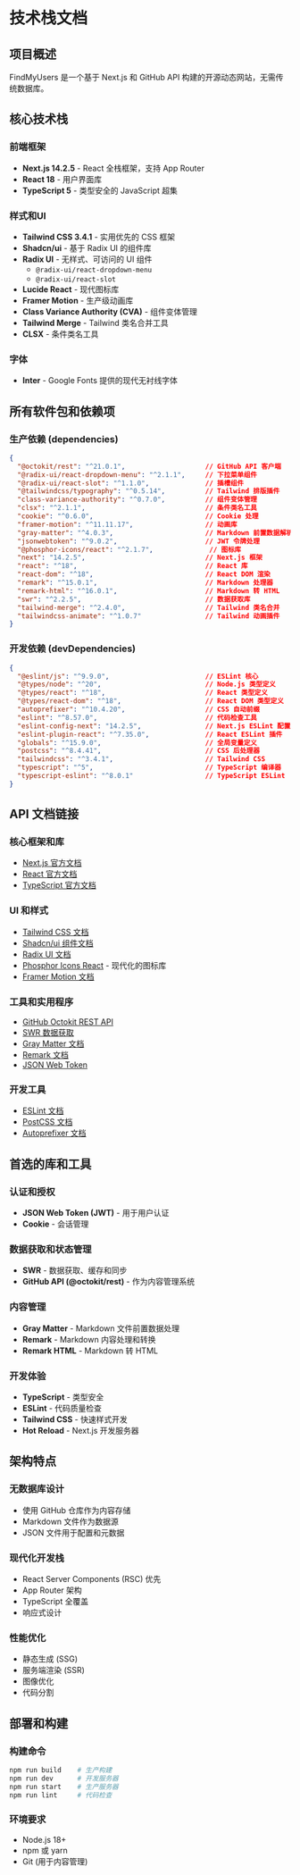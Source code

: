 # 技术栈文档

## 项目概述

FindMyUsers 是一个基于 Next.js 和 GitHub API 构建的开源动态网站，无需传统数据库。

## 核心技术栈

### 前端框架
- **Next.js 14.2.5** - React 全栈框架，支持 App Router
- **React 18** - 用户界面库
- **TypeScript 5** - 类型安全的 JavaScript 超集

### 样式和UI
- **Tailwind CSS 3.4.1** - 实用优先的 CSS 框架
- **Shadcn/ui** - 基于 Radix UI 的组件库
- **Radix UI** - 无样式、可访问的 UI 组件
  - `@radix-ui/react-dropdown-menu`
  - `@radix-ui/react-slot`
- **Lucide React** - 现代图标库
- **Framer Motion** - 生产级动画库
- **Class Variance Authority (CVA)** - 组件变体管理
- **Tailwind Merge** - Tailwind 类名合并工具
- **CLSX** - 条件类名工具

### 字体
- **Inter** - Google Fonts 提供的现代无衬线字体

## 所有软件包和依赖项

### 生产依赖 (dependencies)
```json
{
  "@octokit/rest": "^21.0.1",                    // GitHub API 客户端
  "@radix-ui/react-dropdown-menu": "^2.1.1",     // 下拉菜单组件
  "@radix-ui/react-slot": "^1.1.0",              // 插槽组件
  "@tailwindcss/typography": "^0.5.14",          // Tailwind 排版插件
  "class-variance-authority": "^0.7.0",          // 组件变体管理
  "clsx": "^2.1.1",                              // 条件类名工具
  "cookie": "^0.6.0",                            // Cookie 处理
  "framer-motion": "^11.11.17",                  // 动画库
  "gray-matter": "^4.0.3",                       // Markdown 前置数据解析
  "jsonwebtoken": "^9.0.2",                      // JWT 令牌处理
  "@phosphor-icons/react": "^2.1.7",              // 图标库
  "next": "14.2.5",                              // Next.js 框架
  "react": "^18",                                // React 库
  "react-dom": "^18",                            // React DOM 渲染
  "remark": "^15.0.1",                           // Markdown 处理器
  "remark-html": "^16.0.1",                      // Markdown 转 HTML
  "swr": "^2.2.5",                               // 数据获取库
  "tailwind-merge": "^2.4.0",                    // Tailwind 类名合并
  "tailwindcss-animate": "^1.0.7"                // Tailwind 动画插件
}
```

### 开发依赖 (devDependencies)
```json
{
  "@eslint/js": "^9.9.0",                        // ESLint 核心
  "@types/node": "^20",                          // Node.js 类型定义
  "@types/react": "^18",                         // React 类型定义
  "@types/react-dom": "^18",                     // React DOM 类型定义
  "autoprefixer": "^10.4.20",                    // CSS 自动前缀
  "eslint": "^8.57.0",                           // 代码检查工具
  "eslint-config-next": "14.2.5",                // Next.js ESLint 配置
  "eslint-plugin-react": "^7.35.0",              // React ESLint 插件
  "globals": "^15.9.0",                          // 全局变量定义
  "postcss": "^8.4.41",                          // CSS 后处理器
  "tailwindcss": "^3.4.1",                       // Tailwind CSS
  "typescript": "^5",                            // TypeScript 编译器
  "typescript-eslint": "^8.0.1"                  // TypeScript ESLint
}
```

## API 文档链接

### 核心框架和库
- [Next.js 官方文档](https://nextjs.org/docs)
- [React 官方文档](https://react.dev/)
- [TypeScript 官方文档](https://www.typescriptlang.org/docs/)

### UI 和样式
- [Tailwind CSS 文档](https://tailwindcss.com/docs)
- [Shadcn/ui 组件文档](https://ui.shadcn.com/)
- [Radix UI 文档](https://www.radix-ui.com/primitives/docs/overview/introduction)
- [Phosphor Icons React](https://phosphoricons.com/) - 现代化的图标库
- [Framer Motion 文档](https://www.framer.com/motion/)

### 工具和实用程序
- [GitHub Octokit REST API](https://octokit.github.io/rest.js/v21)
- [SWR 数据获取](https://swr.vercel.app/)
- [Gray Matter 文档](https://github.com/jonschlinkert/gray-matter)
- [Remark 文档](https://remark.js.org/)
- [JSON Web Token](https://github.com/auth0/node-jsonwebtoken)

### 开发工具
- [ESLint 文档](https://eslint.org/docs/latest/)
- [PostCSS 文档](https://postcss.org/)
- [Autoprefixer 文档](https://github.com/postcss/autoprefixer)

## 首选的库和工具

### 认证和授权
- **JSON Web Token (JWT)** - 用于用户认证
- **Cookie** - 会话管理

### 数据获取和状态管理
- **SWR** - 数据获取、缓存和同步
- **GitHub API (@octokit/rest)** - 作为内容管理系统

### 内容管理
- **Gray Matter** - Markdown 文件前置数据处理
- **Remark** - Markdown 内容处理和转换
- **Remark HTML** - Markdown 转 HTML

### 开发体验
- **TypeScript** - 类型安全
- **ESLint** - 代码质量检查
- **Tailwind CSS** - 快速样式开发
- **Hot Reload** - Next.js 开发服务器

## 架构特点

### 无数据库设计
- 使用 GitHub 仓库作为内容存储
- Markdown 文件作为数据源
- JSON 文件用于配置和元数据

### 现代化开发栈
- React Server Components (RSC) 优先
- App Router 架构
- TypeScript 全覆盖
- 响应式设计

### 性能优化
- 静态生成 (SSG)
- 服务端渲染 (SSR)
- 图像优化
- 代码分割

## 部署和构建

### 构建命令
```bash
npm run build    # 生产构建
npm run dev      # 开发服务器
npm run start    # 生产服务器
npm run lint     # 代码检查
```

### 环境要求
- Node.js 18+
- npm 或 yarn
- Git (用于内容管理)